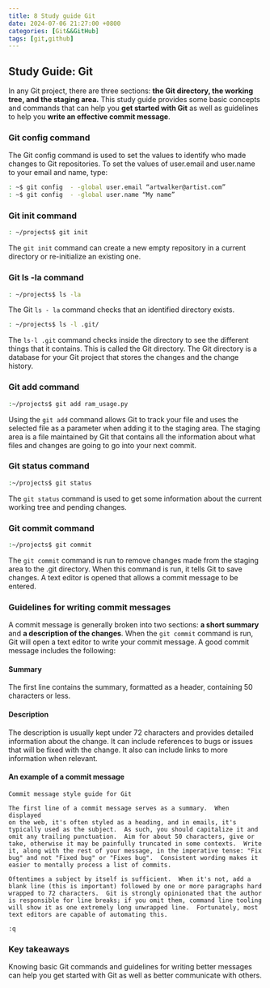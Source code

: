 ```yaml
---
title: 8 Study guide Git  
date: 2024-07-06 21:27:00 +0800  
categories: [Git&&GitHub]  
tags: [git,github]  
---
```

## Study Guide: Git 

In any Git project, there are three sections: **the Git directory, the working tree, and the staging area.** 
This study guide provides some basic concepts and commands that can help you **get started with Git** as well as guidelines to help you **write an effective commit message**.

### Git config command

The Git config command is used to set the values to identify who made changes to Git repositories. To set the values of user.email and user.name to your email and name, type: 

```bash
: ~$ git config  - -global user.email “artwalker@artist.com”
: ~$ git config  - -global user.name “My name”
```

### Git init command

```bash
: ~/projects$ git init
```
The `git init` command can create a new empty repository in a current directory or re-initialize an existing one. 

### Git ls -la command

```bash
: ~/projects$ ls -la
```
The Git `ls - la` command checks that an identified directory exists.
```bash
: ~/projects$ ls -l .git/
```
The `ls-l .git` command checks inside the directory to see the different things that it contains. This is called the Git directory. The Git directory is a database for your Git project that stores the changes and the change history.

### Git add command
```bash
:~/projects$ git add ram_usage.py
```

Using the `git add` command allows Git to track your file and uses the selected file as a parameter when adding it to the staging area. The staging area is a file maintained by Git that contains all the information about what files and changes are going to go into your next commit.

### Git status command

```bash
:~/projects$ git status
```
The `git status` command is used to get some information about the current working tree and pending changes.

### Git commit command

```bash
:~/projects$ git commit
```
The `git commit` command is run to remove changes made from the staging area to the .git directory. When this command is run, it tells Git to save changes. A text editor is opened that allows a commit message to be entered.

### Guidelines for writing commit messages
A commit message is generally broken into two sections: **a short summary** and **a description of the changes**. When the `git commit` command is run, Git will open a text editor to write your commit message. A good commit message includes the following:

#### Summary
The first line contains the summary, formatted as a header, containing 50 characters or less. 

#### Description
The description is usually kept under 72 characters and provides detailed information about the change. It can include references to bugs or issues that will be fixed with the change. It also can include links to more information when relevant. 

#### An example of a commit message
```vim
Commit message style guide for Git

The first line of a commit message serves as a summary.  When displayed
on the web, it's often styled as a heading, and in emails, it's
typically used as the subject.  As such, you should capitalize it and
omit any trailing punctuation.  Aim for about 50 characters, give or
take, otherwise it may be painfully truncated in some contexts.  Write
it, along with the rest of your message, in the imperative tense: "Fix
bug" and not "Fixed bug" or "Fixes bug".  Consistent wording makes it
easier to mentally process a list of commits.

Oftentimes a subject by itself is sufficient.  When it's not, add a
blank line (this is important) followed by one or more paragraphs hard
wrapped to 72 characters.  Git is strongly opinionated that the author
is responsible for line breaks; if you omit them, command line tooling
will show it as one extremely long unwrapped line.  Fortunately, most
text editors are capable of automating this.

:q
```

### Key takeaways
Knowing basic Git commands and guidelines for writing better messages can help you get started with Git as well as better communicate with others.
